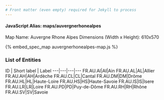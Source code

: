```yaml
---
# Front matter (even empty) required for Jekyll to process
---
```


#### JavaScript Alias: maps/auvergnerhonealpes

Map Name: Auvergne Rhone Alpes
Dimensions (Width x Height): 610x570



{% embed_spec_map auvergnerhonealpes-map.js %}

### List of Entities

ID | Short label | Label
---|---|---|---
FR.AU.AI|AI|Ain
FR.AU.AL|AL|Allier
FR.AU.AH|AH|Ardèche
FR.AU.CL|CL|Cantal
FR.AU.DM|DM|Drôme
FR.AU.HL|HL|Haute-Loire
FR.AU.HS|HS|Haute-Savoie
FR.AU.IS|IS|Isere
FR.AU.LR|LR|Loire
FR.AU.PD|PD|Puy-de-Dôme
FR.AU.RH|RH|Rhône
FR.AU.SV|SV|Savoie